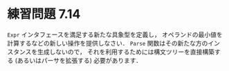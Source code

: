 # 練習問題 7.14

`Expr` インタフェースを満足する新たな具象型を定義し，
オペランドの最小値を計算するなどの新しい操作を提供しなさい．
`Parse` 関数はその新たな方のインスタンスを生成しないので，
それを利用するためには構文ツリーを直接構築する (あるいはパーサを拡張する) 必要があります．
